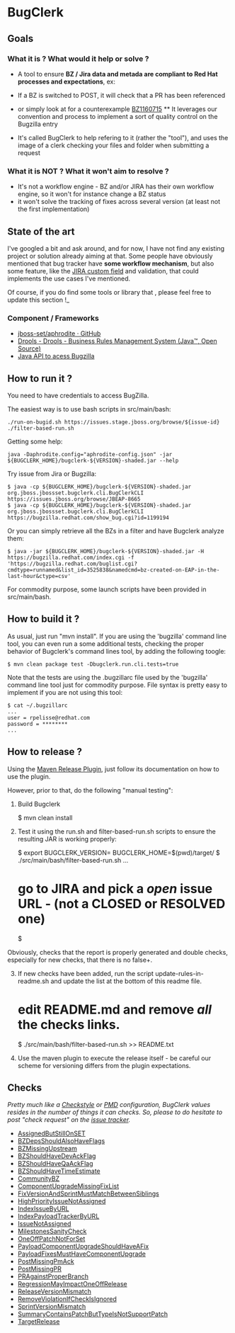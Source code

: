 # BugClerk

## Goals

### What it is ? What would it help or solve ?

*   A tool to ensure **BZ / Jira data and metada are compliant to Red Hat processes and expectations**, ex:

*   If a BZ is switched to POST, it will check that a PR has been referenced
*   or simply look at for a counterexample [BZ1160715](https://bugzilla.redhat.com/show_bug.cgi?id=1160715)
**   It leverages our convention and process to implement a sort of quality control on the Bugzilla entry
*   It's called BugClerk to help refering to it (rather the "tool"), and uses the image of a clerk checking your files and folder when submitting a request

### What it is NOT ? What it won't aim to resolve ?

*   It's not a workflow engine - BZ and/or JIRA has their own workflow engine, so it won't for instance change a BZ status
*   it won't solve the tracking of fixes across several version (at least not the first implementation)

## State of the art

I've googled a bit and ask around, and for now, I have not find any existing project or solution already aiming at that. Some people have obviously mentioned that bug tracker have **some workflow mechanism**, but also some feature, like the [JIRA custom field](https://confluence.atlassian.com/display/JIRA/Configuring+a+Custom+Field) and validation, that could implements the use cases I've mentioned.

Of course, if you do find some tools or library that , please feel free to update this section !_

### Component / Frameworks

* [jboss-set/aphrodite &middot; GitHub](https://github.com/jboss-set/aphrodite "https://github.com/jboss-set/aphrodite")&zwnj;
* [Drools - Drools - Business Rules Management System (Java&trade;, Open Source)](http://www.drools.org/ "http://www.drools.org/")
* [Java A&zwnj;PI to acess Bugzilla](http://stackoverflow.com/questions/630095/is-there-a-java-api-to-access-bugzilla)

## How to run it ?

You need to have credentials to access BugZilla.

The easiest way is to use bash scripts in src/main/bash:
```
./run-on-bugid.sh https://issues.stage.jboss.org/browse/${issue-id}
./filter-based-run.sh
```
Getting some help:
```
java -Daphrodite.config="aphrodite-config.json" -jar ${BUGCLERK_HOME}/bugclerk-${VERSION}-shaded.jar --help
```
Try issue from Jira or Bugzilla:
```
$ java -cp ${BUGCLERK_HOME}/bugclerk-${VERSION}-shaded.jar org.jboss.jbossset.bugclerk.cli.BugClerkCLI https://issues.jboss.org/browse/JBEAP-8665
$ java -cp ${BUGCLERK_HOME}/bugclerk-${VERSION}-shaded.jar org.jboss.jbossset.bugclerk.cli.BugClerkCLI https://bugzilla.redhat.com/show_bug.cgi?id=1199194
```
Or you can simply retrieve all the BZs in a filter and have Bugclerk analyze them:
```
$ java -jar ${BUGCLERK_HOME}/bugclerk-${VERSION}-shaded.jar -H https://bugzilla.redhat.com/index.cgi -f 'https://bugzilla.redhat.com/buglist.cgi?cmdtype=runnamed&list_id=3525838&namedcmd=bz-created-on-EAP-in-the-last-hour&ctype=csv'
```
For commodity purpose, some launch scripts have been provided in src/main/bash.

## How to build it ?

As usual, just run "mvn install". If you are using the 'bugzilla' command line tool, you can even run a some additional tests, checking the proper behavior of Bugclerk's command lines tool, by adding the following toogle:

```
$ mvn clean package test -Dbugclerk.run.cli.tests=true
```
Note that the tests are using the .bugzillarc file used by the 'bugzilla' command line tool just for
commodity purpose. File syntax is pretty easy to implement if you are not using this tool:

```
$ cat ~/.bugzillarc
...
user = rpelisse@redhat.com
password = ********
...
```

## How to release ?

Using the [Maven Release Plugin](http://maven.apache.org/maven-release/maven-release-plugin/), just follow its documentation on how to use the plugin.

However, prior to that, do the following "manual testing":

1) Build Bugclerk

    $ mvn clean install

2) Test it using the run.sh and filter-based-run.sh scripts to ensure the resulting JAR is working properly:

    $ export BUGCLERK_VERSION=<version-in-pom>  BUGCLERK_HOME=$(pwd)/target/
    $ ./src/main/bash/filter-based-run.sh
    ...
    # go to JIRA and pick a *open* issue URL - (not a CLOSED or RESOLVED one)
    $

Obviously, checks that the report is properly generated and double checks, especially for new checks, that there is no false+.


3) If new checks have been added, run the script update-rules-in-readme.sh and update the list at the bottom of this readme file.

    # edit README.md and remove *all* the checks links.
    $ ./src/main/bash/filter-based-run.sh >> README.txt

4) Use the maven plugin to execute the release itself - be careful our scheme for versioning differs from the plugin expectations.


## **Checks**

_Pretty much like a [Checkstyle]() or [PMD](http://github.com/pmd/pmd) configuration, BugClerk values resides in the number of things it can checks. So, please to do hesitate to post "check request" on the [issue tracker](https://github.com/jboss-set/bug-clerk/issues/)._

* [AssignedButStillOnSET](https://github.com/jboss-set/bug-clerk/tree/master/src/main/resources/org/jboss/jbossset/bugclerk/AssignedButStillOnSET.drl)
* [BZDepsShouldAlsoHaveFlags](https://github.com/jboss-set/bug-clerk/tree/master/src/main/resources/org/jboss/jbossset/bugclerk/BZDepsShouldAlsoHaveFlags.drl)
* [BZMissingUpstream](https://github.com/jboss-set/bug-clerk/tree/master/src/main/resources/org/jboss/jbossset/bugclerk/BZMissingUpstream.drl)
* [BZShouldHaveDevAckFlag](https://github.com/jboss-set/bug-clerk/tree/master/src/main/resources/org/jboss/jbossset/bugclerk/BZShouldHaveDevAckFlag.drl)
* [BZShouldHaveQaAckFlag](https://github.com/jboss-set/bug-clerk/tree/master/src/main/resources/org/jboss/jbossset/bugclerk/BZShouldHaveQaAckFlag.drl)
* [BZShouldHaveTimeEstimate](https://github.com/jboss-set/bug-clerk/tree/master/src/main/resources/org/jboss/jbossset/bugclerk/BZShouldHaveTimeEstimate.drl)
* [CommunityBZ](https://github.com/jboss-set/bug-clerk/tree/master/src/main/resources/org/jboss/jbossset/bugclerk/CommunityBZ.drl)
* [ComponentUpgradeMissingFixList](https://github.com/jboss-set/bug-clerk/tree/master/src/main/resources/org/jboss/jbossset/bugclerk/ComponentUpgradeMissingFixList.drl)
* [FixVersionAndSprintMustMatchBetweenSiblings](https://github.com/jboss-set/bug-clerk/tree/master/src/main/resources/org/jboss/jbossset/bugclerk/FixVersionAndSprintMustMatchBetweenSiblings.drl)
* [HighPriorityIssueNotAssigned](https://github.com/jboss-set/bug-clerk/tree/master/src/main/resources/org/jboss/jbossset/bugclerk/HighPriorityIssueNotAssigned.drl)
* [IndexIssueByURL](https://github.com/jboss-set/bug-clerk/tree/master/src/main/resources/org/jboss/jbossset/bugclerk/IndexIssueByURL.drl)
* [IndexPayloadTrackerByURL](https://github.com/jboss-set/bug-clerk/tree/master/src/main/resources/org/jboss/jbossset/bugclerk/IndexPayloadTrackerByURL.drl)
* [IssueNotAssigned](https://github.com/jboss-set/bug-clerk/tree/master/src/main/resources/org/jboss/jbossset/bugclerk/IssueNotAssigned.drl)
* [MilestonesSanityCheck](https://github.com/jboss-set/bug-clerk/tree/master/src/main/resources/org/jboss/jbossset/bugclerk/MilestonesSanityCheck.drl)
* [OneOffPatchNotForSet](https://github.com/jboss-set/bug-clerk/tree/master/src/main/resources/org/jboss/jbossset/bugclerk/OneOffPatchNotForSet.drl)
* [PayloadComponentUpgradeShouldHaveAFix](https://github.com/jboss-set/bug-clerk/tree/master/src/main/resources/org/jboss/jbossset/bugclerk/PayloadComponentUpgradeShouldHaveAFix.drl)
* [PayloadFixesMustHaveComponentUpgrade](https://github.com/jboss-set/bug-clerk/tree/master/src/main/resources/org/jboss/jbossset/bugclerk/PayloadFixesMustHaveComponentUpgrade.drl)
* [PostMissingPmAck](https://github.com/jboss-set/bug-clerk/tree/master/src/main/resources/org/jboss/jbossset/bugclerk/PostMissingPmAck.drl)
* [PostMissingPR](https://github.com/jboss-set/bug-clerk/tree/master/src/main/resources/org/jboss/jbossset/bugclerk/PostMissingPR.drl)
* [PRAgainstProperBranch](https://github.com/jboss-set/bug-clerk/tree/master/src/main/resources/org/jboss/jbossset/bugclerk/PRAgainstProperBranch.drl)
* [RegressionMayImpactOneOffRelease](https://github.com/jboss-set/bug-clerk/tree/master/src/main/resources/org/jboss/jbossset/bugclerk/RegressionMayImpactOneOffRelease.drl)
* [ReleaseVersionMismatch](https://github.com/jboss-set/bug-clerk/tree/master/src/main/resources/org/jboss/jbossset/bugclerk/ReleaseVersionMismatch.drl)
* [RemoveViolationIfCheckIsIgnored](https://github.com/jboss-set/bug-clerk/tree/master/src/main/resources/org/jboss/jbossset/bugclerk/RemoveViolationIfCheckIsIgnored.drl)
* [SprintVersionMismatch](https://github.com/jboss-set/bug-clerk/tree/master/src/main/resources/org/jboss/jbossset/bugclerk/SprintVersionMismatch.drl)
* [SummaryContainsPatchButTypeIsNotSupportPatch](https://github.com/jboss-set/bug-clerk/tree/master/src/main/resources/org/jboss/jbossset/bugclerk/SummaryContainsPatchButTypeIsNotSupportPatch.drl)
* [TargetRelease](https://github.com/jboss-set/bug-clerk/tree/master/src/main/resources/org/jboss/jbossset/bugclerk/TargetRelease.drl)

